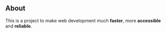 ## About

This is a project to make 
web development much
**faster**, more
**accessible** and
**reliable**.